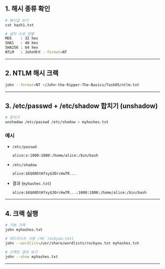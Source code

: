 ## 1. 해시 종류 확인

```bash
# 해시값 보기
cat hash1.txt

# 글자 수로 판별
MD5    : 32 hex
SHA1   : 40 hex
SHA256 : 64 hex
NTLM   : John에서 --format=NT
```

---

## 2. NTLM 해시 크랙

```bash
john --format=NT ~/John-the-Ripper-The-Basics/Task05/ntlm.txt
```

---

## 3. /etc/passwd + /etc/shadow 합치기 (unshadow)

```bash
# 합치기
unshadow /etc/passwd /etc/shadow > myhashes.txt
```

### 예시

- `/etc/passwd`

  ```
  alice:x:1000:1000:/home/alice:/bin/bash
  ```

- `/etc/shadow`

  ```
  alice:$6$6N5tH7xy$3OrcHwTR...
  ```

- 결과 (`myhashes.txt`)

  ```
  alice:$6$6N5tH7xy$3OrcHwTR...:1000:1000:/home/alice:/bin/bash
  ```

---

## 4. 크랙 실행

```bash
# 기본 크랙
john myhashes.txt

# 워드리스트 사용 (예: rockyou.txt)
john --wordlist=/usr/share/wordlists/rockyou.txt myhashes.txt

# 크랙된 결과 보기
john --show myhashes.txt
```

---
